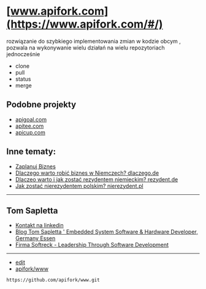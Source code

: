 # [www.apifork.com](https://www.apifork.com/#/)

rozwiązanie do szybkiego implementowania zmian w kodzie obcym , 
pozwala na wykonywanie wielu działań na wielu repozytoriach jednocześnie
+ clone 
+ pull
+ status 
+ merge

## Podobne projekty
+ [apigoal.com](https://www.apigoal.com/)
+ [apitee.com](https://www.apitee.com/)
+ [apicup.com](https://www.apicup.com/)


## Inne tematy:

+ [Zaplanuj Biznes](https://www.zaplanujbiznes.pl/)
+ [Dlaczego warto robić biznes w Niemczech? dlaczego.de](https://www.dlaczego.de)
+ [Dlaczeo warto i jak zostać rezydentem niemieckim? rezydent.de](https://www.rezydent.de)
+ [Jak zostać nierezydentem polskim? nierezydent.pl](https://www.nierezydent.pl/)


---

## Tom Sapletta
+ [Kontakt na linkedin](https://www.linkedin.com/in/tom-sapletta-com/)
+ [Blog Tom Sapletta ' Embedded System Software & Hardware Developer, Germany Essen](https://tom.sapletta.pl/)
+ [Firma Softreck - Leadership Through Software Development](https://softreck.pl/)


---
+ [edit](https://github.com/apifork/www/edit/main/README.md)
+ [apifork/www](https://github.com/apifork/www)

```
https://github.com/apifork/www.git
```
